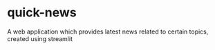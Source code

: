 # quick-news
A web application which provides latest news related to certain topics, created using streamlit
